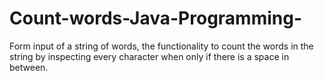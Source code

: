 # Count-words-Java-Programming-
Form input of a string of words, the functionality to count the words in the string by inspecting every character when only if there is a space in between.
